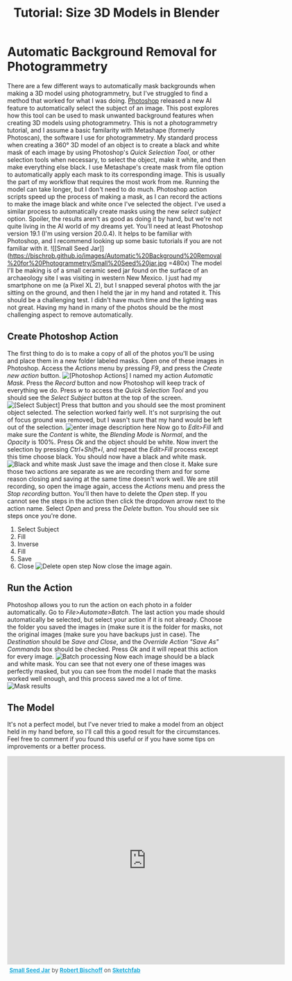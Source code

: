 ﻿---
layout: post
title: Tutorial&#58; Size 3D Models in Blender
redirect_from:
  - /Size-3D-Models-in-Blender/
---

# Automatic Background Removal for Photogrammetry
There are a few different ways to automatically mask backgrounds when making a 3D model using photogrammetry, but I've struggled to find a method that worked for what I was doing. [Photoshop](https://theblog.adobe.com/photoshop-releases-version-19-1-selections-improvements-advanced-support-windows-high-density-monitors/?red=a) released a new AI feature to automatically select the subject of an image. This post explores how this tool can be used to mask unwanted background features when creating 3D models using photogrammetry. This is not a photogrammetry tutorial, and I assume a basic familarity with  Metashape (formerly Photoscan), the software I use for photogrammetry.
My standard process when creating a 360&deg; 3D model of an object is to create a black and white mask of each image by using Photoshop's *Quick Selection Tool*, or other selection tools when necessary, to select the object, make it white, and then make everything else black. I use Metashape's create mask from file option to automatically apply each mask to its corresponding image. This is usually the part of my workflow that requires the most work from me. Running the model can take longer, but I don't need to do much. Photoshop action scripts speed up the process of making a mask, as I can record the actions to make the image black and white once I've selected the object. 
I've used a similar process to automatically create masks using the new *select subject* option. Spoiler, the results aren't as good as doing it by hand, but we're not quite living in the AI world of my dreams yet.
You'll need at least Photoshop version 19.1 (I'm using version 20.0.4). It helps to be familiar with Photoshop, and I recommend looking up some basic tutorials if you are not familiar with it. 
![\[Small Seed Jar\]](https://bischrob.github.io/images/Automatic%20Background%20Removal%20for%20Photogrammetry/Small%20Seed%20jar.jpg =480x)
The model I'll be making is of a small ceramic seed jar found on the surface of an archaeology site I was visiting in western New Mexico. I just had my smartphone on me (a Pixel XL 2), but I snapped several photos with the jar sitting on the ground, and then I held the jar in my hand and rotated it. This should be a challenging test. I didn't have much time and the lighting was not great. Having my hand in many of the photos should be the most challenging aspect to remove automatically.
## Create Photoshop Action
The first thing to do is to make a copy of all of the photos you'll be using and place them in a new folder labeled masks. Open one of these images in Photoshop. Access the *Actions* menu by pressing *F9*, and press the *Create new action* button.
![\[Photoshop Actions\]](https://bischrob.github.io/images/Automatic%20Background%20Removal%20for%20Photogrammetry/New%20Action.png)
 I named my action *Automatic Mask*. Press the *Record* button and now Photoshop will keep track of everything we do. Press *w* to access the *Quick Selection Tool* and you should see the *Select Subject* button at the top of the screen.
 ![\[Select Subject\]](https://bischrob.github.io/images/Automatic%20Background%20Removal%20for%20Photogrammetry/Select%20Subject.png)
Press that button and you should see the most prominent object selected. The selection worked fairly well. It's not surprising the out of focus ground was removed, but I wasn't sure that my hand would be left out of the selection.
![enter image description here](https://bischrob.github.io/images/Automatic%20Background%20Removal%20for%20Photogrammetry/Select%20Subject%20Results.png)
 Now go to *Edit>Fill* and make sure the *Content* is white, the *Blending Mode* is *Normal*, and the *Opacity* is 100%. Press *Ok* and the object should be white. Now invert the selection by pressing *Ctrl+Shift+I*, and repeat the *Edit>Fill* process except this time choose black. You should now have a black and white mask. 
![Black and white mask](https://bischrob.github.io/images/Automatic%20Background%20Removal%20for%20Photogrammetry/Black%20and%20White%20mask.png)
Just save the image and then close it. Make sure those two actions are separate as we are recording them and for some reason closing and saving at the same time doesn't work well. We are still recording, so open the image again, access the *Actions* menu and press the *Stop recording* button. You'll then have to delete the *Open* step. If you cannot see the steps in the action then click the dropdown arrow next to the action name. Select *Open* and press the *Delete* button. You should see six steps once you're done.
1. Select Subject
2. Fill
3. Inverse
4. Fill
5. Save
6. Close
![Delete open step](https://bischrob.github.io/images/Automatic%20Background%20Removal%20for%20Photogrammetry/Delete%20open%20step.png)
Now close the image again. 
## Run the Action
Photoshop allows you to run the action on each photo in a folder automatically. Go to *File>Automate>Batch*. The last action you made should automatically be selected, but select your action if it is not already. Choose the folder you saved the images in (make sure it is the folder for masks, not the original images (make sure you have backups just in case). The *Destination* should be *Save and Close*, and the *Override Action "Save As" Commands* box should be checked. Press *Ok* and it will repeat this action for every image. 
![Batch processing](https://bischrob.github.io/images/Automatic%20Background%20Removal%20for%20Photogrammetry/Batch%20Process.png)
Now each image should be a black and white mask. You can see that not every one of these images was perfectly masked, but you can see from the model I made that the masks worked well enough, and this process saved me a lot of time.
![Mask results](https://bischrob.github.io/images/Automatic%20Background%20Removal%20for%20Photogrammetry/Masks%20Results.png)
## The Model
It's not a perfect model, but I've never tried to make a model from an object held in my hand before, so I'll call this a good result for the circumstances. Feel free to comment if you found this useful or if you have some tips on improvements or a better process.

<div class="sketchfab-embed-wrapper"><iframe width="640" height="480" src="https://sketchfab.com/models/6c6e3be3548144f38d1add003c7774b0/embed" frameborder="0" allow="autoplay; fullscreen; vr" mozallowfullscreen="true" webkitallowfullscreen="true"></iframe>

<p style="font-size: 13px; font-weight: normal; margin: 5px; color: #4A4A4A;">
    <a href="https://sketchfab.com/3d-models/small-seed-jar-6c6e3be3548144f38d1add003c7774b0?utm_medium=embed&utm_source=website&utm_campaign=share-popup" target="_blank" style="font-weight: bold; color: #1CAAD9;">Small Seed Jar</a>
    by <a href="https://sketchfab.com/rbischoff?utm_medium=embed&utm_source=website&utm_campaign=share-popup" target="_blank" style="font-weight: bold; color: #1CAAD9;">Robert Bischoff</a>
    on <a href="https://sketchfab.com?utm_medium=embed&utm_source=website&utm_campaign=share-popup" target="_blank" style="font-weight: bold; color: #1CAAD9;">Sketchfab</a>
</p>
</div>
